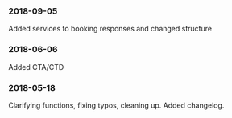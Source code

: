 ### 2018-09-05

Added services to booking responses and changed structure

### 2018-06-06

Added CTA/CTD

### 2018-05-18

Clarifying functions, fixing typos, cleaning up. Added changelog.